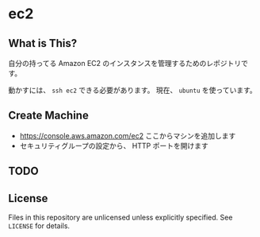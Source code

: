 ec2
====


What is This?
------------

自分の持ってる Amazon EC2 のインスタンスを管理するためのレポジトリです。

動かすには、 `ssh ec2` できる必要があります。
現在、 `ubuntu` を使っています。


Create Machine
-----------

* https://console.aws.amazon.com/ec2 ここからマシンを追加します
* セキュリティグループの設定から、 HTTP ポートを開けます


TODO
----


License
-------

Files in this repository are unlicensed unless explicitly specified.
See `LICENSE` for details.
